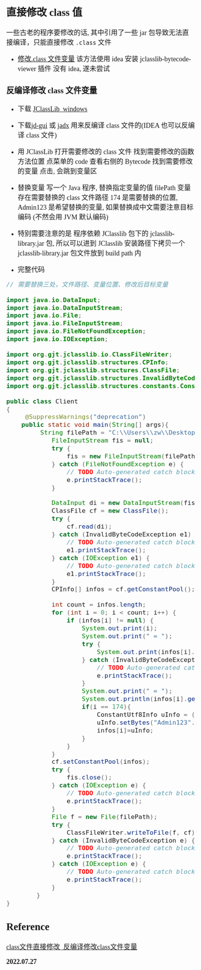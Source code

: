 <font size=4 face='楷体'>

## 直接修改 class 值

一些古老的程序要修改的话, 其中引用了一些 jar 包导致无法直接编译，只能直接修改 `.class` 文件

- [修改.class 文件变量](https://segmentfault.com/a/1190000023909465)
  该方法使用 idea 安装 jclasslib-bytecode-viewer 插件
  没有 idea, 遂未尝试

### 反编译修改 class 文件变量

- 下载 [JClassLib_windows](<(https://github.com/ingokegel/jclasslib)>)
- 下载[jd-gui](https://github.com/java-decompiler/jd-gui) 或 [jadx](https://github.com/skylot/jadx)
  用来反编译 class 文件的(IDEA 也可以反编译 class 文件)
- 用 JClassLib 打开需要修改的 class 文件
  找到需要修改的函数方法位置
  点菜单的 code
  查看右侧的 Bytecode
  找到需要修改的变量
  点击, 会跳到变量区

- 替换变量
  写一个 Java 程序, 替换指定变量的值
  filePath 变量存在需要替换的 class 文件路径
  174 是需要替换的位置, Admin123 是希望替换的变量, 如果替换成中文需要注意目标编码 (不然会用 JVM 默认编码)

- 特别需要注意的是
  程序依赖 JClasslib 包下的 jclasslib-library.jar 包, 所以可以进到 JClasslib 安装路径下拷贝一个 jclasslib-library.jar 包文件放到 build path 内

- 完整代码

```java
// 需要替换三处，文件路径、变量位置、修改后目标变量

import java.io.DataInput;
import java.io.DataInputStream;
import java.io.File;
import java.io.FileInputStream;
import java.io.FileNotFoundException;
import java.io.IOException;

import org.gjt.jclasslib.io.ClassFileWriter;
import org.gjt.jclasslib.structures.CPInfo;
import org.gjt.jclasslib.structures.ClassFile;
import org.gjt.jclasslib.structures.InvalidByteCodeException;
import org.gjt.jclasslib.structures.constants.ConstantUtf8Info;

public class Client
{
     @SuppressWarnings("deprecation")
    public static void main(String[] args){
         String filePath = "C:\\Users\\zw\\Desktop\\Client.class";
            FileInputStream fis = null;
            try {
                fis = new FileInputStream(filePath);
            } catch (FileNotFoundException e) {
                // TODO Auto-generated catch block
                e.printStackTrace();
            }

            DataInput di = new DataInputStream(fis);
            ClassFile cf = new ClassFile();
            try {
                cf.read(di);
            } catch (InvalidByteCodeException e1) {
                // TODO Auto-generated catch block
                e1.printStackTrace();
            } catch (IOException e1) {
                // TODO Auto-generated catch block
                e1.printStackTrace();
            }
            CPInfo[] infos = cf.getConstantPool();

            int count = infos.length;
            for (int i = 0; i < count; i++) {
                if (infos[i] != null) {
                    System.out.print(i);
                    System.out.print(" = ");
                    try {
                        System.out.print(infos[i].getVerbose());
                    } catch (InvalidByteCodeException e) {
                        // TODO Auto-generated catch block
                        e.printStackTrace();
                    }
                    System.out.print(" = ");
                    System.out.println(infos[i].getTagVerbose());
                    if(i == 174){
                        ConstantUtf8Info uInfo = (ConstantUtf8Info)infos[i];
                        uInfo.setBytes("Admin123".getBytes());
                        infos[i]=uInfo;
                    }
                }
            }
            cf.setConstantPool(infos);
            try {
                fis.close();
            } catch (IOException e) {
                // TODO Auto-generated catch block
                e.printStackTrace();
            }
            File f = new File(filePath);
            try {
                ClassFileWriter.writeToFile(f, cf);
            } catch (InvalidByteCodeException e) {
                // TODO Auto-generated catch block
                e.printStackTrace();
            } catch (IOException e) {
                // TODO Auto-generated catch block
                e.printStackTrace();
            }
        }
}
```

## Reference
[class文件直接修改_反编译修改class文件变量](https://www.cnblogs.com/zhengwang/p/class.html)

**2022.07.27**
